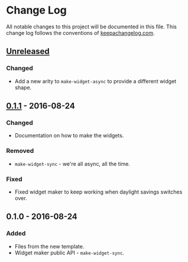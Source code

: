 # Change Log
All notable changes to this project will be documented in this file. This change log follows the conventions of [keepachangelog.com](http://keepachangelog.com/).

## [Unreleased]
### Changed
- Add a new arity to `make-widget-async` to provide a different widget shape.

## [0.1.1] - 2016-08-24
### Changed
- Documentation on how to make the widgets.

### Removed
- `make-widget-sync` - we're all async, all the time.

### Fixed
- Fixed widget maker to keep working when daylight savings switches over.

## 0.1.0 - 2016-08-24
### Added
- Files from the new template.
- Widget maker public API - `make-widget-sync`.

[Unreleased]: https://github.com/your-name/lithophanes/compare/0.1.1...HEAD
[0.1.1]: https://github.com/your-name/lithophanes/compare/0.1.0...0.1.1
